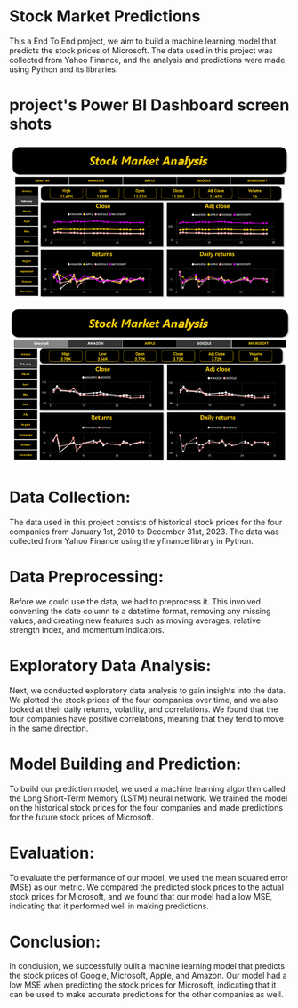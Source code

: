 # Stock Market Predictions

 This a End To End project, we aim to build a machine learning model that predicts the stock prices of Microsoft. The data used in this project was collected from Yahoo Finance, and the analysis and predictions were made using Python and its libraries.


# project's Power BI Dashboard screen shots
![project web app](https://github.com/AhmedRabie01/Stock-Market-Analysis-Prediction-/blob/main/photo/stock_market_2.jpg)

![project prediction](https://github.com/AhmedRabie01/Stock-Market-Analysis-Prediction-/blob/main/photo/stock_market_.jpg)


# Data Collection:

The data used in this project consists of historical stock prices for the four companies from January 1st, 2010 to December 31st, 2023. The data was collected from Yahoo Finance using the yfinance library in Python.

# Data Preprocessing:

Before we could use the data, we had to preprocess it. This involved converting the date column to a datetime format, removing any missing values, and creating new features such as moving averages, relative strength index, and momentum indicators.

# Exploratory Data Analysis:

Next, we conducted exploratory data analysis to gain insights into the data. We plotted the stock prices of the four companies over time, and we also looked at their daily returns, volatility, and correlations. We found that the four companies have positive correlations, meaning that they tend to move in the same direction.


# Model Building and Prediction:

To build our prediction model, we used a machine learning algorithm called the Long Short-Term Memory (LSTM) neural network. We trained the model on the historical stock prices for the four companies and made predictions for the future stock prices of Microsoft.

# Evaluation:

To evaluate the performance of our model, we used the mean squared error (MSE) as our metric. We compared the predicted stock prices to the actual stock prices for Microsoft, and we found that our model had a low MSE, indicating that it performed well in making predictions.

# Conclusion:

In conclusion, we successfully built a machine learning model that predicts the stock prices of Google, Microsoft, Apple, and Amazon. Our model had a low MSE when predicting the stock prices for Microsoft, indicating that it can be used to make accurate predictions for the other companies as well.
